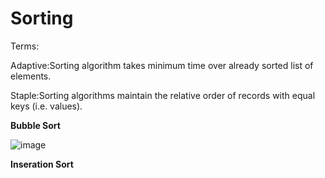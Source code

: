 Sorting
========

Terms:

Adaptive:Sorting algorithm takes minimum time over already sorted list of elements.

Staple:Sorting algorithms maintain the relative order of records with equal keys (i.e. values).


**Bubble Sort**

![image](https://user-images.githubusercontent.com/4705770/158718812-46f3df95-d426-41cb-8b33-4e1faab3352d.png)


**Inseration Sort**
